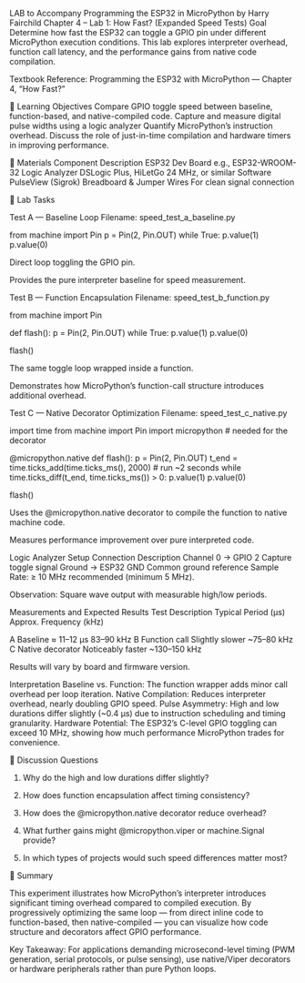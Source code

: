 
LAB to Accompany Programming the ESP32 in MicroPython by Harry Fairchild
Chapter 4 – Lab 1: How Fast? (Expanded Speed Tests)
Goal
Determine how fast the ESP32 can toggle a GPIO pin under different MicroPython execution conditions.
This lab explores interpreter overhead, function call latency, and the performance gains from native code compilation.

Textbook Reference:
Programming the ESP32 with MicroPython — Chapter 4, “How Fast?”

🎯 Learning Objectives
Compare GPIO toggle speed between baseline, function-based, and native-compiled code.
Capture and measure digital pulse widths using a logic analyzer
Quantify MicroPython’s instruction overhead.
Discuss the role of just-in-time compilation and hardware timers in improving performance.

🧰 Materials
Component                  	              Description
ESP32 Dev Board       	            e.g., ESP32-WROOM-32
Logic Analyzer	                        DSLogic Plus, HiLetGo 24 MHz, or similar
Software	                                   PulseView (Sigrok)
Breadboard & Jumper Wires   	For clean signal connection

🧪 Lab Tasks

Test A — Baseline Loop
Filename: speed_test_a_baseline.py

from machine import Pin
p = Pin(2, Pin.OUT)
while True:
    p.value(1)
    p.value(0)

Direct loop toggling the GPIO pin.

Provides the pure interpreter baseline for speed measurement.

Test B — Function Encapsulation
Filename: speed_test_b_function.py

from machine import Pin

def flash():
    p = Pin(2, Pin.OUT)
    while True:
        p.value(1)
        p.value(0)

flash()

The same toggle loop wrapped inside a function.

Demonstrates how MicroPython’s function-call structure introduces additional overhead.

Test C — Native Decorator Optimization
Filename: speed_test_c_native.py

import time
from machine import Pin
import micropython  # needed for the decorator

@micropython.native
def flash():
    p = Pin(2, Pin.OUT)
    t_end = time.ticks_add(time.ticks_ms(), 2000)  # run ~2 seconds
    while time.ticks_diff(t_end, time.ticks_ms()) > 0:
        p.value(1)
        p.value(0)

flash()

Uses the @micropython.native decorator to compile the function to native machine code.

Measures performance improvement over pure interpreted code.

Logic Analyzer Setup
Connection	                             Description
Channel 0 → GPIO 2	               Capture toggle signal
Ground → ESP32 GND	   Common ground reference
Sample Rate: ≥ 10 MHz            recommended (minimum 5 MHz).

Observation: Square wave output with measurable high/low periods.

Measurements and Expected Results
Test	Description	Typical Period (µs)	Approx. Frequency (kHz)

A	Baseline	≈ 11–12 µs	83–90 kHz
B	Function call	Slightly slower	~75–80 kHz
C	Native decorator	Noticeably faster	~130–150 kHz


Results will vary by board and firmware version.

Interpretation
Baseline vs. Function: The function wrapper adds minor call overhead per loop iteration.
Native Compilation: Reduces interpreter overhead, nearly doubling GPIO speed.
Pulse Asymmetry: High and low durations differ slightly (~0.4 µs) due to instruction scheduling and timing granularity.
Hardware Potential: The ESP32’s C-level GPIO toggling can exceed 10 MHz, showing how much performance MicroPython trades for convenience.

🧩 Discussion Questions

1. Why do the high and low durations differ slightly?

2. How does function encapsulation affect timing consistency?

3. How does the @micropython.native decorator reduce overhead?

4. What further gains might @micropython.viper or machine.Signal provide?

5. In which types of projects would such speed differences matter most?


📓 Summary

This experiment illustrates how MicroPython’s interpreter introduces significant timing overhead compared to compiled execution.
By progressively optimizing the same loop — from direct inline code to function-based, then native-compiled — you can visualize how code structure and decorators affect GPIO performance.

Key Takeaway:
For applications demanding microsecond-level timing (PWM generation, serial protocols, or pulse sensing), use native/Viper decorators or hardware peripherals rather than pure Python loops.
